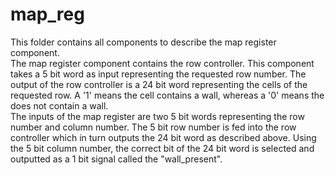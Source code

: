 # map_reg

This folder contains all components to describe the map register component.  
The map register component contains the row controller.
This component takes a 5 bit word as input representing the requested row number.
The output of the row controller is a 24 bit word representing the cells of the requested row.
A '1' means the cell contains a wall, whereas a '0' means the does not contain a wall.  
The inputs of the map register are two 5 bit words representing the row number and column number.
The 5 bit row number is fed into the row controller which in turn outputs the 24 bit word as described above.
Using the 5 bit column number, the correct bit of the 24 bit word is selected and outputted as a 1 bit signal called the "wall_present".
